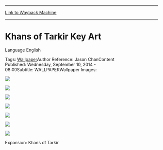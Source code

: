 
---
[Link to Wayback Machine](https://web.archive.org/web/20140920191558/http://magic.wizards.com/en/articles/wallpapers/khans-tarkir-key-art)

[_metadata_:generator]:- "Drupal 7 (http://drupal.org)"
[_metadata_:node]:- "266891"
[_metadata_:source]:- "div-main"
[_metadata_:title]:- "Khans of Tarkir Key Art"
[_metadata_:wayback_capture_timestamp]:- "2014-09-20 19:15:58"
[_metadata_:wayback_raw_url]:- "https://web.archive.org/web/20140920191558id_/http://magic.wizards.com/en/articles/wallpapers/khans-tarkir-key-art"
[_metadata_:wayback_url]:- "http://magic.wizards.com/en/articles/wallpapers/khans-tarkir-key-art"
---





Khans of Tarkir Key Art
=======================


 








Language 
 English

Tags: [Wallpaper](/en/tags/wallpaper)Author Reference: Jason ChanContent Published: Wednesday, September 10, 2014 - 08:00Subtitle: WALLPAPERWallpaper Images: 

[![](https://web.archive.org/web/20141011041723im_/http://magic.wizards.com/sites/mtg/files/styles/large/public/images/wallpaper/Wallpaper2560x1600_KTK_KEY_Chan_0.jpg?itok=nYpyK_Md)](http://magic.wizards.com/sites/mtg/files/images/wallpaper/Wallpaper2560x1600_KTK_KEY_Chan_0.jpg) 



[![](http://magic.wizards.com/sites/mtg/files/styles/large/public/images/wallpaper/Wallpaper1920x1080_KTK_KEY_Chan_0.jpg?itok=j1LnqoCk)](http://magic.wizards.com/sites/mtg/files/images/wallpaper/Wallpaper1920x1080_KTK_KEY_Chan_0.jpg) 



[![](http://magic.wizards.com/sites/mtg/files/styles/large/public/images/wallpaper/Wallpaper1280x960_KTK_KEY_Chan_0.jpg?itok=lWTNs5i2)](http://magic.wizards.com/sites/mtg/files/images/wallpaper/Wallpaper1280x960_KTK_KEY_Chan_0.jpg) 



[![](http://magic.wizards.com/sites/mtg/files/styles/large/public/images/wallpaper/WallpaperMobile_KTK_KEY_Chan_0.jpg?itok=okOHZNLY)](http://magic.wizards.com/sites/mtg/files/images/wallpaper/WallpaperMobile_KTK_KEY_Chan_0.jpg) 



[![](http://magic.wizards.com/sites/mtg/files/styles/large/public/images/wallpaper/WallpaperTablet_KTK_KEY_Chan_0.jpg?itok=5CsJoi9c)](http://magic.wizards.com/sites/mtg/files/images/wallpaper/WallpaperTablet_KTK_KEY_Chan_0.jpg) 



[![](http://magic.wizards.com/sites/mtg/files/styles/large/public/images/wallpaper/WallpaperFacebook_KTK_KEY_Chan_0.jpg?itok=BdkvshG3)](http://magic.wizards.com/sites/mtg/files/images/wallpaper/WallpaperFacebook_KTK_KEY_Chan_0.jpg) 



[![](http://magic.wizards.com/sites/mtg/files/styles/large/public/images/wallpaper/WallpaperTwitter_KTK_KEY_Chan_0.jpg?itok=f5gxjWb0)](http://magic.wizards.com/sites/mtg/files/images/wallpaper/WallpaperTwitter_KTK_KEY_Chan_0.jpg) 

Expansion: Khans of Tarkir  

 
  

  







